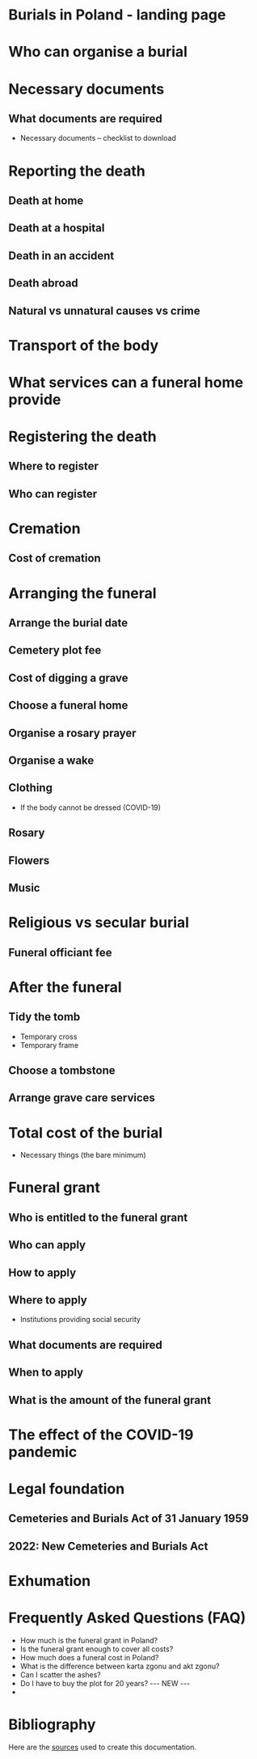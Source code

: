 # Burials in Poland - landing page

# Who can organise a burial

# Necessary documents
## What documents are required
* Necessary documents – checklist to download

# Reporting the death
## Death at home
## Death at a hospital
## Death in an accident
## Death abroad
## Natural vs unnatural causes vs crime

# Transport of the body

# What services can a funeral home provide
  
# Registering the death 
## Where to register
## Who can register

# Cremation
## Cost of cremation

# Arranging the funeral
## Arrange the burial date
## Cemetery plot fee
## Cost of digging a grave
## Choose a funeral home
## Organise a rosary prayer
## Organise a wake
## Clothing
* If the body cannot be dressed (COVID-19)
## Rosary
## Flowers 
## Music

# Religious vs secular burial
## Funeral officiant fee

# After the funeral
## Tidy the tomb
* Temporary cross
* Temporary frame
## Choose a tombstone
## Arrange grave care services

# Total cost of the burial
* Necessary things (the bare minimum) 

# Funeral grant
## Who is entitled to the funeral grant
## Who can apply
## How to apply 
## Where to apply 
* Institutions providing social security
## What documents are required
## When to apply 
## What is the amount of the funeral grant

# The effect of the COVID-19 pandemic

# Legal foundation 
## Cemeteries and Burials Act of 31 January 1959
## 2022: New Cemeteries and Burials Act

# Exhumation

# Frequently Asked Questions (FAQ)
* How much is the funeral grant in Poland?
* Is the funeral grant enough to cover all costs? 
* How much does a funeral cost in Poland? 
* What is the difference between karta zgonu and akt zgonu? 
* Can I scatter the ashes?
* Do I have to buy the plot for 20 years?
--- NEW ---
* 

# Bibliography
Here are the [sources](bibliography.md) used to create this documentation.
